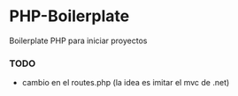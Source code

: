 # PHP-Boilerplate
Boilerplate PHP para iniciar proyectos

### TODO
- cambio en el routes.php (la idea es imitar el mvc de .net)
